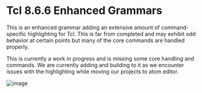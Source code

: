 # Tcl 8.6.6 Enhanced Grammars

This is an enhanced grammar adding an extensive amount of command-specific
highlighting for Tcl.  This is far from completed and may exhibit odd
behavior at certain points but many of the core commands are handled
properly.

This is currently a work in progress and is missing some core handling
and commands.  We are currently adding and building to it as we encounter
issues with the highlighting while moving our projects to atom editor.

![image](http://i.imgur.com/3OhhAnb.png)
